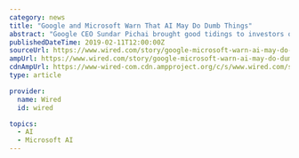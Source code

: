 ```yaml
---
category: news
title: "Google and Microsoft Warn That AI May Do Dumb Things"
abstract: "Google CEO Sundar Pichai brought good tidings to investors on parent company Alphabet’s earnings call last week. Alphabet reported $39.3 billion in revenue last quarter, up 22 percent from a year earlier. Pichai gave some of the credit to Google’s ..."
publishedDateTime: 2019-02-11T12:00:00Z
sourceUrl: https://www.wired.com/story/google-microsoft-warn-ai-may-do-dumb-things/
ampUrl: https://www.wired.com/story/google-microsoft-warn-ai-may-do-dumb-things/amp
cdnAmpUrl: https://www-wired-com.cdn.ampproject.org/c/s/www.wired.com/story/google-microsoft-warn-ai-may-do-dumb-things/amp
type: article

provider:
  name: Wired
  id: wired

topics:
  - AI
  - Microsoft AI
---
```

